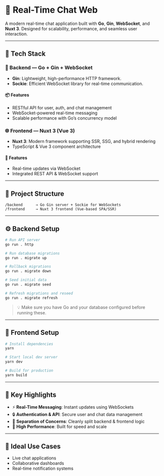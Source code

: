 # 💬 Real-Time Chat Web

A modern real-time chat application built with **Go**, **Gin**, **WebSocket**, and **Nuxt 3**. Designed for scalability, performance, and seamless user interaction.

---

## 🚀 Tech Stack

### 🔧 Backend — Go + Gin + WebSocket
- **Gin**: Lightweight, high-performance HTTP framework.
- **Sockie**: Efficient WebSocket library for real-time communication.

#### 📦 Features
- RESTful API for user, auth, and chat management
- WebSocket-powered real-time messaging
- Scalable performance with Go’s concurrency model

### 🌐 Frontend — Nuxt 3 (Vue 3)
- **Nuxt 3**: Modern framework supporting SSR, SSG, and hybrid rendering
- TypeScript & Vue 3 component architecture

#### 🎨 Features
- Real-time updates via WebSocket
- Integrated REST API & WebSocket support

---

## 📁 Project Structure

```
/backend      → Go Gin server + Sockie for WebSockets
/frontend     → Nuxt 3 frontend (Vue-based SPA/SSR)
```

---

## ⚙️ Backend Setup

```bash
# Run API server
go run . http

# Run database migrations
go run . migrate up

# Rollback migrations
go run . migrate down

# Seed initial data
go run . migrate seed

# Refresh migrations and reseed
go run . migrate refresh
```

> 💡 Make sure you have Go and your database configured before running these.

---

## 🎨 Frontend Setup

```bash
# Install dependencies
yarn

# Start local dev server
yarn dev

# Build for production
yarn build
```

---

## 🌟 Key Highlights

- ⚡ **Real-Time Messaging**: Instant updates using WebSockets
- 🔒 **Authentication & API**: Secure user and chat data management
- 🧹 **Separation of Concerns**: Cleanly split backend & frontend logic
- 🚀 **High Performance**: Built for speed and scale

---

## 📌 Ideal Use Cases
- Live chat applications
- Collaborative dashboards
- Real-time notification systems
